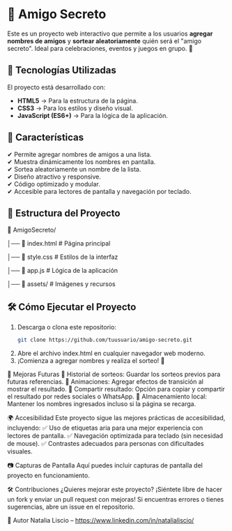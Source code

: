    # 🎁 Amigo Secreto

Este es un proyecto web interactivo que permite a los usuarios **agregar nombres de amigos** y **sortear aleatoriamente** quién será el "amigo secreto". Ideal para celebraciones, eventos y juegos en grupo. 🎉  

## 🚀 Tecnologías Utilizadas

El proyecto está desarrollado con:

- **HTML5** → Para la estructura de la página.
- **CSS3** → Para los estilos y diseño visual.
- **JavaScript (ES6+)** → Para la lógica de la aplicación.

## 📌 Características

✔ Permite agregar nombres de amigos a una lista.  
✔ Muestra dinámicamente los nombres en pantalla.  
✔ Sortea aleatoriamente un nombre de la lista.  
✔ Diseño atractivo y responsive.  
✔ Código optimizado y modular.  
✔ Accesible para lectores de pantalla y navegación por teclado.  

## 📂 Estructura del Proyecto

📁 AmigoSecreto/ 

   │── 📄 index.html # Página principal 
   
   │── 📄 style.css # Estilos de la interfaz 
   
   │── 📄 app.js # Lógica de la aplicación 
   
   │── 📁 assets/ # Imágenes y recursos


## 🛠️ Cómo Ejecutar el Proyecto

1. Descarga o clona este repositorio:
   ```sh
   git clone https://github.com/tuusuario/amigo-secreto.git
2. Abre el archivo index.html en cualquier navegador web moderno.
3. ¡Comienza a agregar nombres y realiza el sorteo! 🎉

🎯 Mejoras Futuras
📌 Historial de sorteos: Guardar los sorteos previos para futuras referencias.
📌 Animaciones: Agregar efectos de transición al mostrar el resultado.
📌 Compartir resultado: Opción para copiar y compartir el resultado por redes sociales o WhatsApp.
📌 Almacenamiento local: Mantener los nombres ingresados incluso si la página se recarga.

🌍 Accesibilidad
Este proyecto sigue las mejores prácticas de accesibilidad, incluyendo:
✅ Uso de etiquetas aria para una mejor experiencia con lectores de pantalla.
✅ Navegación optimizada para teclado (sin necesidad de mouse).
✅ Contrastes adecuados para personas con dificultades visuales.

📷 Capturas de Pantalla
Aquí puedes incluir capturas de pantalla del proyecto en funcionamiento.

🛠 Contribuciones
¿Quieres mejorar este proyecto? ¡Siéntete libre de hacer un fork y enviar un pull request con mejoras!
Si encuentras errores o tienes sugerencias, abre un issue en el repositorio.

📌 Autor
Natalia Liscio – https://www.linkedin.com/in/natalialiscio/
